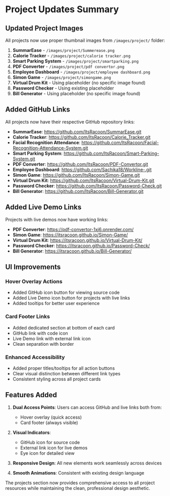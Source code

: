 # Project Updates Summary

## Updated Project Images

All projects now use proper thumbnail images from `/images/project/` folder:

1. **SummarEase** - `/images/project/Summerease.png`
2. **Calorie Tracker** - `/images/project/calorie tracker.png`
3. **Smart Parking System** - `/images/project/smartparking.png`
4. **PDF Converter** - `/images/project/pdf convertor.png`
5. **Employee Dashboard** - `/images/project/employee dashboard.png`
6. **Simon Game** - `/images/project/simongame.png`
7. **Virtual Drum Kit** - Using placeholder (no specific image found)
8. **Password Checker** - Using existing placeholder
9. **Bill Generator** - Using placeholder (no specific image found)

## Added GitHub Links

All projects now have their respective GitHub repository links:

- **SummarEase**: https://github.com/ItsRacoon/SummarEase.git
- **Calorie Tracker**: https://github.com/ItsRacoon/Calorie_Tracker.git
- **Facial Recognition Attendance**: https://github.com/ItsRacoon/Facial-Recognition-Attendance-System.git
- **Smart Parking System**: https://github.com/ItsRacoon/Smart-Parking-System.git
- **PDF Converter**: https://github.com/ItsRacoon/PDF-Convertor.git
- **Employee Dashboard**: https://github.com/Sachika18/Workline-.git
- **Simon Game**: https://github.com/ItsRacoon/Simon-Game.git
- **Virtual Drum Kit**: https://github.com/ItsRacoon/Virtual-Drum-Kit.git
- **Password Checker**: https://github.com/ItsRacoon/Password-Check.git
- **Bill Generator**: https://github.com/ItsRacoon/Bill-Generator.git

## Added Live Demo Links

Projects with live demos now have working links:

- **PDF Converter**: https://pdf-convertor-1xj6.onrender.com/
- **Simon Game**: https://itsracoon.github.io/Simon-Game/
- **Virtual Drum Kit**: https://itsracoon.github.io/Virtual-Drum-Kit/
- **Password Checker**: https://itsracoon.github.io/Password-Check/
- **Bill Generator**: https://itsracoon.github.io/Bill-Generator/

## UI Improvements

### Hover Overlay Actions
- Added GitHub icon button for viewing source code
- Added Live Demo icon button for projects with live links
- Added tooltips for better user experience

### Card Footer Links
- Added dedicated section at bottom of each card
- GitHub link with code icon
- Live Demo link with external link icon
- Clean separation with border

### Enhanced Accessibility
- Added proper titles/tooltips for all action buttons
- Clear visual distinction between different link types
- Consistent styling across all project cards

## Features Added

1. **Dual Access Points**: Users can access GitHub and live links both from:
   - Hover overlay (quick access)
   - Card footer (always visible)

2. **Visual Indicators**: 
   - GitHub icon for source code
   - External link icon for live demos
   - Eye icon for detailed view

3. **Responsive Design**: All new elements work seamlessly across devices

4. **Smooth Animations**: Consistent with existing design language

The projects section now provides comprehensive access to all project resources while maintaining the clean, professional design aesthetic.